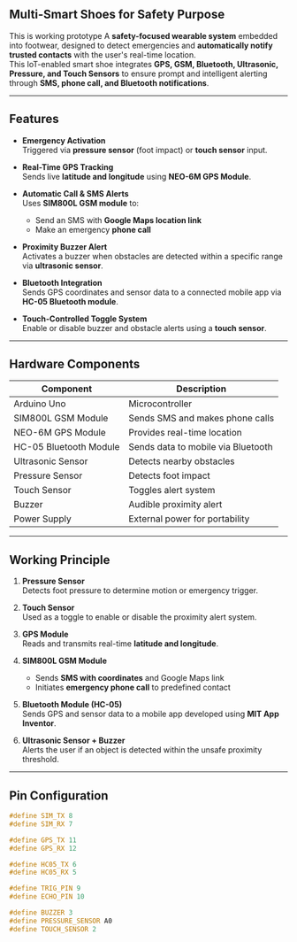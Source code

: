 ## Multi-Smart Shoes for Safety Purpose
This is working prototype 
A **safety-focused wearable system** embedded into footwear, designed to detect emergencies and **automatically notify trusted contacts** with the user's real-time location.  
This IoT-enabled smart shoe integrates **GPS, GSM, Bluetooth, Ultrasonic, Pressure, and Touch Sensors** to ensure prompt and intelligent alerting through **SMS, phone call, and Bluetooth notifications**.

---

## Features

- **Emergency Activation**  
  Triggered via **pressure sensor** (foot impact) or **touch sensor** input.

- **Real-Time GPS Tracking**  
  Sends live **latitude and longitude** using **NEO-6M GPS Module**.

- **Automatic Call & SMS Alerts**  
  Uses **SIM800L GSM module** to:
  - Send an SMS with **Google Maps location link**
  - Make an emergency **phone call**

- **Proximity Buzzer Alert**  
  Activates a buzzer when obstacles are detected within a specific range via **ultrasonic sensor**.

- **Bluetooth Integration**  
  Sends GPS coordinates and sensor data to a connected mobile app via **HC-05 Bluetooth module**.

- **Touch-Controlled Toggle System**  
  Enable or disable buzzer and obstacle alerts using a **touch sensor**.

---

## Hardware Components

| Component              | Description                                 |
|------------------------|---------------------------------------------|
| Arduino Uno            | Microcontroller                             |
| SIM800L GSM Module     | Sends SMS and makes phone calls             |
| NEO-6M GPS Module      | Provides real-time location                 |
| HC-05 Bluetooth Module | Sends data to mobile via Bluetooth          |
| Ultrasonic Sensor      | Detects nearby obstacles                    |
| Pressure Sensor        | Detects foot impact                         |
| Touch Sensor           | Toggles alert system                        |
| Buzzer                 | Audible proximity alert                     |
| Power Supply           | External power for portability              |

---

## Working Principle

1. **Pressure Sensor**  
   Detects foot pressure to determine motion or emergency trigger.

2. **Touch Sensor**  
   Used as a toggle to enable or disable the proximity alert system.

3. **GPS Module**  
   Reads and transmits real-time **latitude and longitude**.

4. **SIM800L GSM Module**  
   - Sends **SMS with coordinates** and Google Maps link  
   - Initiates **emergency phone call** to predefined contact

5. **Bluetooth Module (HC-05)**  
   Sends GPS and sensor data to a mobile app developed using **MIT App Inventor**.

6. **Ultrasonic Sensor + Buzzer**  
   Alerts the user if an object is detected within the unsafe proximity threshold.

---

## Pin Configuration

```cpp
#define SIM_TX 8
#define SIM_RX 7

#define GPS_TX 11 
#define GPS_RX 12

#define HC05_TX 6
#define HC05_RX 5

#define TRIG_PIN 9
#define ECHO_PIN 10

#define BUZZER 3
#define PRESSURE_SENSOR A0
#define TOUCH_SENSOR 2

